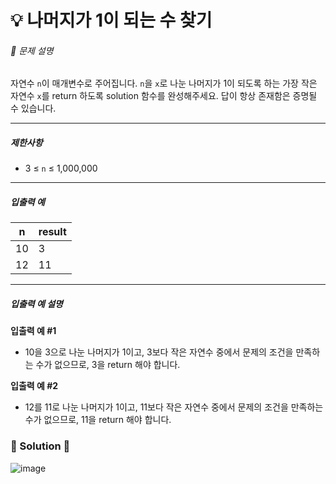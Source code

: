 # 💡 나머지가 1이 되는 수 찾기

###### 📃 문제 설명

자연수 `n`이 매개변수로 주어집니다. `n`을 `x`로 나눈 나머지가 1이 되도록 하는 가장 작은 자연수 `x`를 return 하도록 solution 함수를 완성해주세요. 답이 항상 존재함은 증명될 수 있습니다.

---

##### 제한사항

- 3 ≤ `n` ≤ 1,000,000

---

##### 입출력 예

| n   | result |
| --- | ------ |
| 10  | 3      |
| 12  | 11     |

---

##### 입출력 예 설명

**입출력 예 #1**

- 10을 3으로 나눈 나머지가 1이고, 3보다 작은 자연수 중에서 문제의 조건을 만족하는 수가 없으므로, 3을 return 해야 합니다.

**입출력 예 #2**

- 12를 11로 나눈 나머지가 1이고, 11보다 작은 자연수 중에서 문제의 조건을 만족하는 수가 없으므로, 11을 return 해야 합니다.

### 🔑 Solution 🔑

![image](https://user-images.githubusercontent.com/116260619/218650010-ff098f86-9941-4102-be7d-c91326262ba0.png)
